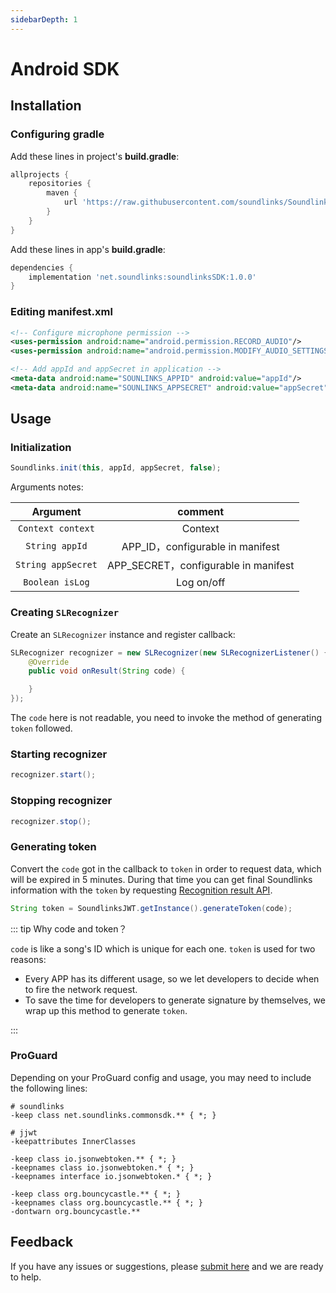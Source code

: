 ```yaml
---
sidebarDepth: 1
---
```


# Android SDK

## Installation

### Configuring gradle

Add these lines in project's **build.gradle**:

```groovy
allprojects {
    repositories {
        maven {
            url 'https://raw.githubusercontent.com/soundlinks/Soundlinks-Android-SDK/master'
        }
    }
}
```

Add these lines in app's **build.gradle**:

```groovy
dependencies {
    implementation 'net.soundlinks:soundlinksSDK:1.0.0'
}
```

### Editing manifest.xml

```xml
<!-- Configure microphone permission -->
<uses-permission android:name="android.permission.RECORD_AUDIO"/>
<uses-permission android:name="android.permission.MODIFY_AUDIO_SETTINGS"/>

<!-- Add appId and appSecret in application -->
<meta-data android:name="SOUNLINKS_APPID" android:value="appId"/>
<meta-data android:name="SOUNLINKS_APPSECRET" android:value="appSecret"/>
```

## Usage

### Initialization

```java
Soundlinks.init(this, appId, appSecret, false);
```

Arguments notes:

| Argument | comment |
|:----:|:----: |
| `Context context` | Context |
| `String appId` | APP_ID，configurable in manifest |
| `String appSecret` | APP_SECRET，configurable in manifest |
| `Boolean isLog` | Log on/off |

### Creating `SLRecognizer`

Create an `SLRecognizer` instance and register callback:

```java
SLRecognizer recognizer = new SLRecognizer(new SLRecognizerListener() {
    @Override
    public void onResult(String code) {

    }
});
```

The `code` here is not readable, you need to invoke the method of generating `token` followed.

### Starting recognizer

```java
recognizer.start();
```

### Stopping recognizer

```java
recognizer.stop();
```

### Generating token

Convert the `code` got in the callback to `token` in order to request data, which will be expired in 5 minutes. During that time you can get final Soundlinks information with the `token` by requesting [Recognition result API](/result/).

```java
String token = SoundlinksJWT.getInstance().generateToken(code);
```

::: tip Why code and token？

`code` is like a song's ID which is unique for each one. `token` is used for two reasons:

- Every APP has its different usage, so we let developers to decide when to fire the network request.
- To save the time for developers to generate signature by themselves, we wrap up this method to generate `token`.

:::

### ProGuard

Depending on your ProGuard config and usage, you may need to include the following lines:

```
# soundlinks
-keep class net.soundlinks.commonsdk.** { *; }

# jjwt
-keepattributes InnerClasses

-keep class io.jsonwebtoken.** { *; }
-keepnames class io.jsonwebtoken.* { *; }
-keepnames interface io.jsonwebtoken.* { *; }

-keep class org.bouncycastle.** { *; }
-keepnames class org.bouncycastle.** { *; }
-dontwarn org.bouncycastle.**
```

## Feedback

If you have any issues or suggestions, please [submit here](https://github.com/soundlinks/Soundlinks-Android-SDK/issues/new) and we are ready to help.
